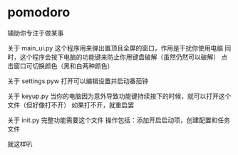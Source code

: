 # pomodoro

辅助你专注于做某事

关于 main_ui.py
这个程序用来弹出置顶且全屏的窗口，作用是干扰你使用电脑
同时，这个程序会按下电脑的功能键来防止你用键盘破解（虽然仍然可以破解）
点击窗口可切换颜色（黑和白两种颜色）

关于 settings.pyw
打开可以编辑设置并启动番茄钟

关于 keyup.py
当你的电脑因为意外导致功能键持续按下的时候，就可以打开这个文件（但好像打不开）
如果打不开，就重启罢

关于 init.py
完整功能需要这个文件
操作包括：添加开启启动项，创建配置和任务文件

就这样叭
